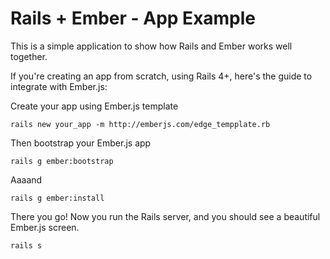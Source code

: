 # Rails + Ember - App Example

This is a simple application to show how Rails and Ember works well together.

If you're creating an app from scratch, using Rails 4+, here's the guide to integrate with Ember.js:

Create your app using Ember.js template
```
rails new your_app -m http://emberjs.com/edge_tempplate.rb
```

Then bootstrap your Ember.js app
```
rails g ember:bootstrap
```

Aaaand
```
rails g ember:install
```

There you go! Now you run the Rails server, and you should see a beautiful Ember.js screen.
```
rails s
```